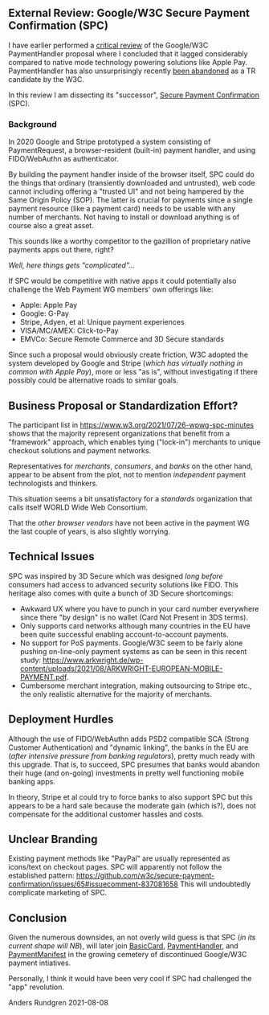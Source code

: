 ## External Review: Google/W3C Secure Payment Confirmation (SPC)
I have earlier performed a [critical review](https://github.com/cyberphone/doc/blob/gh-pages/payments/paymenthandler.md#the-w3c-paymenthandler) of the Google/W3C PaymentHandler proposal
where I concluded that it lagged considerably compared to native mode technology powering solutions like Apple Pay.
PaymentHandler has also unsurprisingly recently [been abandoned](https://www.w3.org/Payments/WG/charter-2021.html)
as a TR candidate by the W3C.

In this review I am dissecting its "successor", [Secure Payment Confirmation](https://w3c.github.io/secure-payment-confirmation/) (SPC).

### Background
In 2020 Google and Stripe prototyped a system consisting of PaymentRequest, a browser-resident (built-in)
payment handler, and using FIDO/WebAuthn as authenticator.

By building the payment handler inside of the browser itself, SPC could do the things
that ordinary (transiently downloaded and untrusted), web code cannot including
offering a "trusted UI" and not being hampered by the Same Origin Policy (SOP).  The latter is crucial for payments
since a single payment resource (like a payment card) needs to be usable with any
number of merchants.  Not having to install or download anything is of course
also a great asset.

This sounds like a worthy competitor to the gazillion of proprietary native payments apps out there, right?

*Well, here things gets "complicated"...*

If SPC would be competitive with native apps it could potentially also
challenge the Web Payment WG members' own offerings like:
- Apple: Apple Pay
- Google: G-Pay
- Stripe, Adyen, et al: Unique payment experiences
- VISA/MC/AMEX: Click-to-Pay
- EMVCo: Secure Remote Commerce and 3D Secure standards

Since such a proposal would obviously create friction,
W3C adopted the system developed by Google and Stripe (*which has
virtually nothing in common with Apple Pay*), more or less "as is", without investigating
if there possibly could be alternative roads to similar goals.

## Business Proposal or Standardization Effort?
The participant list in https://www.w3.org/2021/07/26-wpwg-spc-minutes
shows that the majority represent organizations that benefit from 
a "framework" approach, which enables tying ("lock-in") merchants to
unique checkout solutions and payment networks.

Representatives for *merchants*, *consumers*, and *banks* on the other hand, appear to be absent from the plot,
not to mention *independent* payment technologists and thinkers.

This situation seems a bit unsatisfactory for a *standards*
organization that calls itself WORLD Wide Web Consortium.

That the *other browser vendors* have not been active in the payment WG
the last couple of years, is also slightly worrying.

## Technical Issues
SPC was inspired by 3D Secure which was designed *long before* consumers had access to
advanced security solutions like FIDO.  This heritage also comes with quite a bunch of 3D Secure shortcomings:  
- Awkward UX where you have to punch in your card number everywhere since there "by design" is no wallet (Card Not Present in 3DS terms).
- Only supports card networks although many countries in the EU have been quite successful enabling account-to-account payments.
- No support for PoS payments.  Google/W3C seem to be fairly alone pushing on-line-only payment systems
as can be seen in this recent study: https://www.arkwright.de/wp-content/uploads/2021/08/ARKWRIGHT-EUROPEAN-MOBILE-PAYMENT.pdf.
- Cumbersome merchant integration, making outsourcing to Stripe etc., the only realistic alternative for the majority of merchants.

## Deployment Hurdles
Although the use of FIDO/WebAuthn adds PSD2 compatible SCA (Strong Customer Authentication) and "dynamic linking",
the banks in the EU are (*after intensive pressure from banking regulators*), pretty much ready with this upgrade.
That is, to succeed, SPC presumes that banks would abandon their
huge (and on-going) investments in pretty well functioning mobile banking apps.

In theory, Stripe et al could try to force banks to also support SPC but
this appears to be a hard sale because the moderate gain (which is?),
does not compensate for the additional customer hassles and costs.

## Unclear Branding
Existing payment methods like "PayPal" are usually represented as icons/text on checkout pages.
SPC will apparently not follow the established pattern:
https://github.com/w3c/secure-payment-confirmation/issues/65#issuecomment-837081658
This will undoubtedly complicate marketing of SPC.

## Conclusion
Given the numerous downsides, an not overly wild guess is that SPC (*in its current shape will NB*),
will later join [BasicCard](https://www.w3.org/TR/payment-method-basic-card/),
[PaymentHandler](https://www.w3.org/TR/payment-handler/), and
[PaymentManifest](https://www.w3.org/TR/payment-method-manifest/) in the growing
cemetery of discontinued Google/W3C payment intiatives.

Personally, I think it would have been very cool if SPC had challenged
the "app" revolution.

Anders Rundgren 2021-08-08
